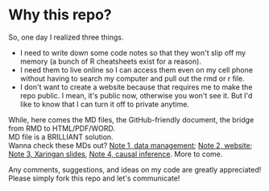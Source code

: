 # Why this repo?

So, one day I realized three things. 

 * I need to write down some code notes so that they won't slip off my memory (a bunch of R cheatsheets exist for a reason).
 * I need them to live online so I can access them even on my cell phone without having to search my computer and pull out the rmd or r file.  
 * I don't want to create a website because that requires me to make the repo public. I mean, it's public now, otherwise you won't see it. But I'd like to know that I can turn it off to private anytime.  

While, here comes the MD files, the GitHub-friendly document, the bridge from RMD to HTML/PDF/WORD.   
MD file is a BRILLIANT solution.  
Wanna check these MDs out?  [Note 1, data management](./note1.md); [Note 2, website](./note2.md); [Note 3, Xaringan slides](./note3.md), [Note 4, causal inference](./note4.md). More to come.

Any comments, suggestions, and ideas on my code are greatly appreciated! Please simply fork this repo and let's communicate!  
